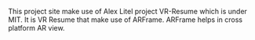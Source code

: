 This project site make use of Alex Litel project VR-Resume which is under MIT.
It is VR Resume that make use of ARFrame. ARFrame helps in cross platform AR view.
